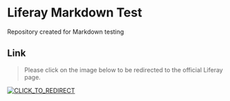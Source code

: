# Liferay Markdown Test

Repository created for Markdown testing

## Link
> Please click on the image below to be redirected to the official Liferay page.


[![CLICK_TO_REDIRECT](https://upload.wikimedia.org/wikipedia/commons/thumb/b/b2/Liferay-logo-full-color-2x.png/800px-Liferay-logo-full-color-2x.png)](https://www.liferay.com/pt/home "Liferay image")


